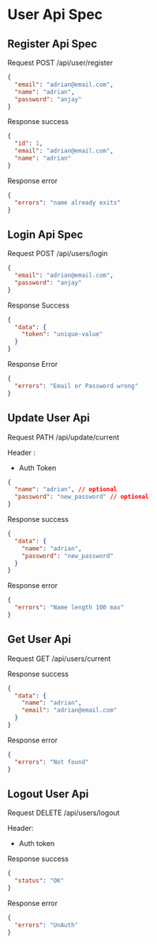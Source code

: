 # User Api Spec

## Register Api Spec

Request POST /api/user/register

```json
{
  "email": "adrian@email.com",
  "name": "adrian",
  "password": "anjay"
}
```

Response success

```json
{
  "id": 1,
  "email": "adrian@email.com",
  "name": "adrian"
}
```

Response error

```json
{
  "errors": "name already exits"
}
```

## Login Api Spec

Request POST /api/users/login

```json
{
  "email": "adrian@email.com",
  "password": "anjay"
}
```

Response Success

```json
{
  "data": {
    "token": "unique-value"
  }
}
```

Response Error

```json
{
  "errors": "Email or Password wrong"
}
```

## Update User Api

Request PATH /api/update/current

Header :

- Auth Token

```json
{
  "name": "adrian", // optional
  "password": "new_password" // optional
}
```

Response success

```json
{
  "data": {
    "name": "adrian",
    "password": "new_password"
  }
}
```

Response error

```json
{
  "errors": "Name length 100 max"
}
```

## Get User Api

Request GET /api/users/current

Response success

```json
{
  "data": {
    "name": "adrian",
    "email": "adrian@email.com"
  }
}
```

Response error

```json
{
  "errors": "Not found"
}
```

## Logout User Api

Request DELETE /api/users/logout

Header:

- Auth token

Response success

```json
{
  "status": "OK"
}
```

Response error

```json
{
  "errors": "UnAuth"
}
```
